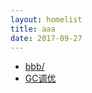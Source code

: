 ```yaml
---
layout: homelist
title: aaa
date: 2017-09-27
---
```


* [bbb/](/home/hotspot/gc/aaa/bbb/?虚拟机,垃圾回收,aaa,bbb)
* [GC调优](/home/hotspot/gc/aaa/gc-tuning.html?虚拟机,垃圾回收,aaa)
